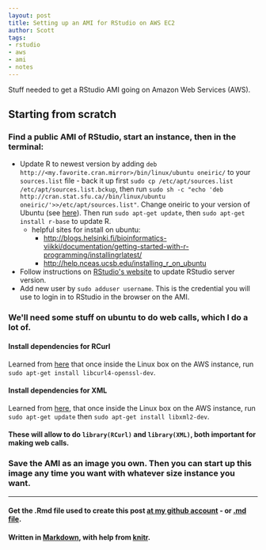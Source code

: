 ```yaml
---
layout: post
title: Setting up an AMI for RStudio on AWS EC2
author: Scott
tags:
- rstudio
- aws
- ami
- notes
---
```



Stuff needed to get a RStudio AMI going on Amazon Web Services (AWS). 

## Starting from scratch 

### Find a public AMI of RStudio, start an instance, then in the terminal:

+ Update R to newest version by adding `deb http://<my.favorite.cran.mirror>/bin/linux/ubuntu oneiric/` to your `sources.list` file - back it up first `sudo cp /etc/apt/sources.list /etc/apt/sources.list.bckup`, then run `sudo sh -c "echo 'deb http://cran.stat.sfu.ca//bin/linux/ubuntu oneiric/'>>/etc/apt/sources.list"`. Change oneiric to your version of Ubuntu (see [here](http://cran.r-project.org/bin/linux/ubuntu/)). Then run `sudo apt-get update`, then `sudo apt-get install r-base` to update R.
	+ helpful sites for install on ubuntu: 
		+ http://blogs.helsinki.fi/bioinformatics-viikki/documentation/getting-started-with-r-programming/installingrlatest/
		+ http://help.nceas.ucsb.edu/installing_r_on_ubuntu
+ Follow instructions on [RStudio's website](http://rstudio.org/download/server) to update RStudio server version.
+ Add new user by `sudo adduser username`.  This is the credential you will use to login in to RStudio in the browser on the AMI. 

### We'll need some stuff on ubuntu to do web calls, which I do a lot of.  

#### Install dependencies for RCurl 
Learned from [here](http://www.omegahat.org/RCurl/FAQ.html) that once inside the Linux box on the AWS instance, run `sudo apt-get install libcurl4-openssl-dev`. 

#### Install dependencies for XML
Learned from [here](http://stackoverflow.com/questions/7765429/unable-to-install-r-package-in-ubuntu-11-04), that once inside the Linux box on the AWS instance, run `sudo apt-get update` then `sudo apt-get install libxml2-dev`. 

#### These will allow to do `library(RCurl)` and `library(XML)`, both important for making web calls. 

### Save the AMI as an image you own.  Then you can start up this image any time you want with whatever size instance you want. 


*********
#### Get the .Rmd file used to create this post [at my github account](https://github.com/SChamberlain/scott/blob/master/_drafts/2012-09-26-using-aws.Rmd) - or [.md file](https://github.com/SChamberlain/scott/tree/master/_posts/2012-09-26-using-aws.md).

#### Written in [Markdown](http://daringfireball.net/projects/markdown/), with help from [knitr](http://yihui.name/knitr/).
